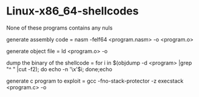 # Linux-x86_64-shellcodes
None of these programs contains any nuls 


generate assembly code = nasm -felf64 <program.nasm> -o <program.o>

generate object file = ld <program.o> -o <program>

dump the binary of the shellcode = for i in $(objdump -d <program> |grep "^ " |cut -f2); do echo -n '\x'$i; done;echo

generate c program to exploit = gcc -fno-stack-protector -z execstack <program.c> -o <program>
  

  
